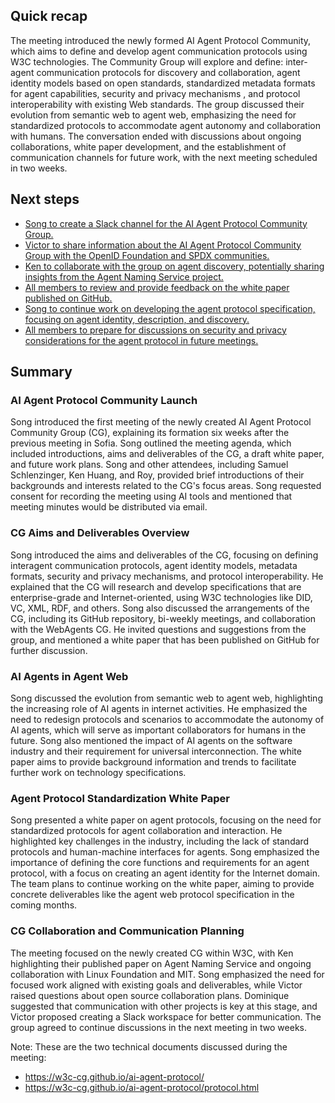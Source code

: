 ## Quick recap


The meeting introduced the newly formed AI Agent Protocol Community, which aims to define and develop agent communication protocols using W3C technologies. The Community Group will explore and define: inter-agent communication protocols for discovery and collaboration, agent identity models based on open standards, standardized metadata formats for agent capabilities, security and privacy mechanisms , and protocol interoperability with existing Web standards. The group discussed their evolution from semantic web to agent web, emphasizing the need for standardized protocols to accommodate agent autonomy and collaboration with humans. The conversation ended with discussions about ongoing collaborations, white paper development, and the establishment of communication channels for future work, with the next meeting scheduled in two weeks.

## Next steps


- [Song to create a Slack channel for the AI Agent Protocol Community Group.](https://us02tasks.zoom.us?meetingId=oTiVXp66QGOuVGtMd5YNAw%3D%3D&stepId=d599cbbc-4c4c-11f0-9d46-aac169d6f840)
- [Victor to share information about the AI Agent Protocol Community Group with the OpenID Foundation and SPDX communities.](https://us02tasks.zoom.us?meetingId=oTiVXp66QGOuVGtMd5YNAw%3D%3D&stepId=d599d36e-4c4c-11f0-9d46-aac169d6f840)
- [Ken to collaborate with the group on agent discovery, potentially sharing insights from the Agent Naming Service project.](https://us02tasks.zoom.us?meetingId=oTiVXp66QGOuVGtMd5YNAw%3D%3D&stepId=d599d76a-4c4c-11f0-9d46-aac169d6f840)
- [All members to review and provide feedback on the white paper published on GitHub.](https://us02tasks.zoom.us?meetingId=oTiVXp66QGOuVGtMd5YNAw%3D%3D&stepId=d599dac6-4c4c-11f0-9d46-aac169d6f840)
- [Song to continue work on developing the agent protocol specification, focusing on agent identity, description, and discovery.](https://us02tasks.zoom.us?meetingId=oTiVXp66QGOuVGtMd5YNAw%3D%3D&stepId=d599ddbe-4c4c-11f0-9d46-aac169d6f840)
- [All members to prepare for discussions on security and privacy considerations for the agent protocol in future meetings.](https://us02tasks.zoom.us?meetingId=oTiVXp66QGOuVGtMd5YNAw%3D%3D&stepId=d599e0de-4c4c-11f0-9d46-aac169d6f840)

## Summary


### AI Agent Protocol Community Launch


Song introduced the first meeting of the newly created AI Agent Protocol Community Group (CG), explaining its formation six weeks after the previous meeting in Sofia. Song outlined the meeting agenda, which included introductions, aims and deliverables of the CG, a draft white paper, and future work plans. Song and other attendees, including Samuel Schlenzinger, Ken Huang, and Roy, provided brief introductions of their backgrounds and interests related to the CG's focus areas. Song requested consent for recording the meeting using AI tools and mentioned that meeting minutes would be distributed via email.

### CG Aims and Deliverables Overview


Song introduced the aims and deliverables of the CG, focusing on defining interagent communication protocols, agent identity models, metadata formats, security and privacy mechanisms, and protocol interoperability. He explained that the CG will research and develop specifications that are enterprise-grade and Internet-oriented, using W3C technologies like DID, VC, XML, RDF, and others. Song also discussed the arrangements of the CG, including its GitHub repository, bi-weekly meetings, and collaboration with the WebAgents CG. He invited questions and suggestions from the group, and mentioned a white paper that has been published on GitHub for further discussion.

### AI Agents in Agent Web


Song discussed the evolution from semantic web to agent web, highlighting the increasing role of AI agents in internet activities. He emphasized the need to redesign protocols and scenarios to accommodate the autonomy of AI agents, which will serve as important collaborators for humans in the future. Song also mentioned the impact of AI agents on the software industry and their requirement for universal interconnection. The white paper aims to provide background information and trends to facilitate further work on technology specifications.

### Agent Protocol Standardization White Paper


Song presented a white paper on agent protocols, focusing on the need for standardized protocols for agent collaboration and interaction. He highlighted key challenges in the industry, including the lack of standard protocols and human-machine interfaces for agents. Song emphasized the importance of defining the core functions and requirements for an agent protocol, with a focus on creating an agent identity for the Internet domain. The team plans to continue working on the white paper, aiming to provide concrete deliverables like the agent web protocol specification in the coming months.

### CG Collaboration and Communication Planning


The meeting focused on the newly created CG within W3C, with Ken highlighting their published paper on Agent Naming Service and ongoing collaboration with Linux Foundation and MIT. Song emphasized the need for focused work aligned with existing goals and deliverables, while Victor raised questions about open source collaboration plans. Dominique suggested that communication with other projects is key at this stage, and Victor proposed creating a Slack workspace for better communication. The group agreed to continue discussions in the next meeting in two weeks.


Note: These are the two technical documents discussed during the meeting:

- https://w3c-cg.github.io/ai-agent-protocol/
- https://w3c-cg.github.io/ai-agent-protocol/protocol.html



